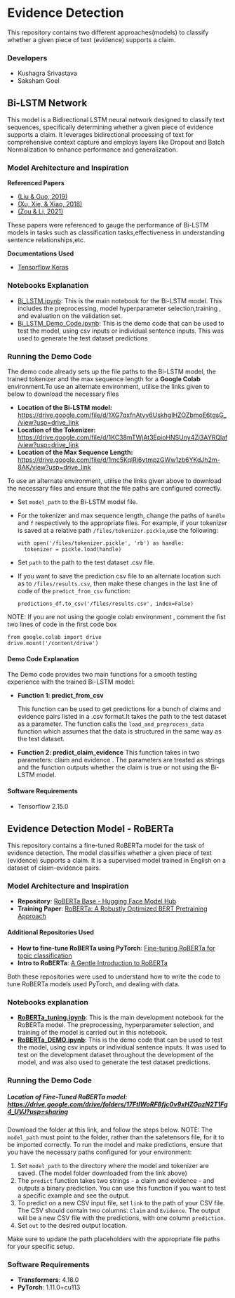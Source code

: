 # Evidence Detection
This repository contains two different approaches(models) to classify whether a given piece of text (evidence) supports a claim.
 
 ### Developers
 * Kushagra Srivastava
 * Saksham Goel

## Bi-LSTM Network
This model is a Bidirectional LSTM neural network designed to classify text sequences, specifically determining whether a given piece of evidence supports a claim. It leverages bidirectional processing of text for comprehensive context capture and employs layers like Dropout and Batch Normalization to enhance performance and generalization.

### Model Architecture and Inspiration
**Referenced Papers**
* [(Liu & Guo, 2019)](https://consensus.app/papers/bidirectional-lstm-attention-mechanism-layer-text-liu/29833e4a55095bd4b3ce33cf508bf796/)
* [(Xu, Xie, & Xiao, 2018)](https://consensus.app/papers/bidirectional-lstm-approach-word-embeddings-sentence-xu/60d21e7d6d895db49f82e74214851da8/)
* [(Zou & Li, 2021)](https://consensus.app/papers/lz1904-semeval2021-task-bilstmcrf-toxic-span-detection-zou/85ccd0060d9a5a74aff05c9fb8cd434c/)

These papers were referenced to gauge the performance of Bi-LSTM models in tasks such as classification tasks,effectiveness in understanding sentence relationships,etc.

**Documentations Used**
* [Tensorflow Keras](https://www.tensorflow.org/api_docs/python/tf/keras)

### Notebooks Explanation
* [Bi_LSTM.ipynb](https://github.com/SakshamGoelUK/COMP34812-NLU/blob/main/Bi_LSTM.ipynb): This is the main notebook for the Bi-LSTM model. This includes the preprocessing, model hyperparameter selection,training , and evaluation on the validation set.
* [Bi_LSTM_Demo_Code.ipynb](https://github.com/SakshamGoelUK/COMP34812-NLU/blob/main/Bi_LSTM_Demo_Code.ipynb): This is the demo code that can be used to test the model, using csv inputs or individual sentence inputs. This was used to generate the test dataset predictions

### Running the Demo Code

The demo code already sets up the file paths to the Bi-LSTM model, the trained tokenizer and the max sequence length for a **Google Colab** environment.To use an alternate environment, utilise the links given to below to download the necessary files

  * **Location of the Bi-LSTM model:** https://drive.google.com/file/d/1XG7qxfnAtyv6UskhgIHZOZbmoE6tgsG_/view?usp=drive_link
  * **Location of the Tokenizer:** https://drive.google.com/file/d/1KC38mTWjAt3EpioHNSUny4Zi3AYRQlaf/view?usp=drive_link
  * **Location of the Max Sequence Length:** https://drive.google.com/file/d/1mc5KqIRi6vtmpzGWw1zb6YKdJh2m-8AK/view?usp=drive_link

To use an alternate environment, utilise the links given above to download the necessary files and ensure that the file paths are configured correctly.
* Set `model_path` to the Bi-LSTM model file.
* For the tokenizer and max sequence length, change the paths of `handle` and `f` respectively to the appropriate files.
  For example, if your tokenizer is saved at a relative path `/files/tokenizer.pickle`,use the following:

  ```{python}
  with open('/files/tokenizer.pickle', 'rb') as handle:
    tokenizer = pickle.load(handle)
  ```
* Set `path` to the path to the test dataset .csv file.
* If you want to save the prediction csv file to an alternate location such as to `/files/results.csv`, then make these changes in the last line of code of the `predict_from_csv` function:
  ```{python}
  predictions_df.to_csv('/files/results.csv', index=False)
  ```
NOTE: If you are not using the google colab environment , comment the fist two lines of code in the first code box
```{python}
from google.colab import drive
drive.mount('/content/drive')
```
#### Demo Code Explanation
The Demo code provides two main functions for a smooth testing experience with the trained Bi-LSTM model:
* **Function 1: predict_from_csv**

  This function can be used to get predictions for a bunch of claims and evidence pairs listed in a .csv format.It takes the path to the test dataset as a parameter. The function calls the `load_and_preprocess_data` function which assumes that the data is structured in the same way as the test dataset.
* **Function 2: predict_claim_evidence**
    This function takes in two parameters: claim and evidence . The parameters are treated as strings and the function outputs whether the claim is true or not using the Bi-LSTM model.
#### Software Requirements
*  Tensorflow 2.15.0
## Evidence Detection Model - RoBERTa

This repository contains a fine-tuned RoBERTa model for the task of evidence detection. The model classifies whether a given piece of text (evidence) supports a claim. It is a supervised model trained in English on a dataset of claim-evidence pairs.

### Model Architecture and Inspiration

- **Repository**: [RoBERTa Base - Hugging Face Model Hub](https://huggingface.co/FacebookAI/roberta-base)
- **Training Paper**: [RoBERTa: A Robustly Optimized BERT Pretraining Approach](https://arxiv.org/abs/1907.11692)

#### Additional Repositories Used

- **How to fine-tune RoBERTa using PyTorch**: [Fine-tuning RoBERTa for topic classification](https://medium.com/@achillesmoraites/fine-tuning-roberta-for-topic-classification-with-hugging-face-transformers-and-datasets-library-c6f8432d0820)
- **Intro to RoBERTa**: [A Gentle Introduction to RoBERTa](https://www.analyticsvidhya.com/blog/2022/10/a-gentle-introduction-to-roberta/)

Both these repositories were used to understand how to write the code to tune RoBERTa models used PyTorch,  and dealing with data.

### Notebooks explanation

- [**RoBERTa_tuning.ipynb**](https://github.com/SakshamGoelUK/COMP34812-NLU/blob/main/RoBERTa_tuning.ipynb): This is the main development notebook for the RoBERTa model. The preprocessing, hyperparameter selection, and training of the model is carried out in this notebook.
- [**RoBERTa_DEMO.ipynb**](https://github.com/SakshamGoelUK/COMP34812-NLU/blob/main/RoBERTa_DEMO.ipynb): This is the demo code that can be used to test the model, using csv inputs or individual sentence inputs. It was used to test on the development dataset throughout the development of the model, and was also used to generate the test dataset predictions.

### Running the Demo Code

##### Location of Fine-Tuned RoBERTa model: https://drive.google.com/drive/folders/17FtIWoRF8fjc0v9xHZGpzN2T1Fg4_UVJ?usp=sharing

Download the folder at this link, and follow the steps below.
NOTE: The `model_path` must point to the folder, rather than the safetensors file, for it to be imported correctly.
To run the model and make predictions, ensure that you have the necessary paths configured for your environment:

1. Set `model_path` to the directory where the model and tokenizer are saved. (The model folder downloaded from the link above)
2. The `predict` function takes two strings - a claim and evidence - and outputs a binary prediction. You can use this function if you want to test a specific example and see the output.
3. To predict on a new CSV input file, set `link` to the path of your CSV file. The CSV should contain two columns: `Claim` and `Evidence`. The output will be a new CSV file with the predictions, with one column `prediction`.
4. Set `out` to the desired output location.

Make sure to update the path placeholders with the appropriate file paths for your specific setup.

### Software Requirements

- **Transformers**: 4.18.0
- **PyTorch**: 1.11.0+cu113



